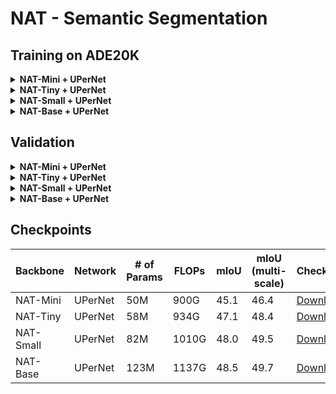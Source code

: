 # NAT - Semantic Segmentation

## Training on ADE20K
<details>
<summary>
<b>NAT-Mini + UPerNet</b>
</summary>

```shell
./dist_train.sh configs/nat/upernet_nat_mini_512x512_160k_ade20k.py $NUM_GPUS --cfg-options data.samples_per_gpu=$((16/$NUM_GPUS)) data.workers_per_gpu=$((16/$NUM_GPUS))
```
</details>
<details>
<summary>
<b>NAT-Tiny + UPerNet</b>
</summary>

```shell
./dist_train.sh configs/nat/upernet_nat_tiny_512x512_160k_ade20k.py $NUM_GPUS --cfg-options data.samples_per_gpu=$((16/$NUM_GPUS)) data.workers_per_gpu=$((16/$NUM_GPUS))
```
</details>
<details>
<summary>
<b>NAT-Small + UPerNet</b>
</summary>

```shell
./dist_train.sh configs/nat/upernet_nat_small_512x512_160k_ade20k.py $NUM_GPUS --cfg-options data.samples_per_gpu=$((16/$NUM_GPUS)) data.workers_per_gpu=$((16/$NUM_GPUS))
```
</details>
<details>
<summary>
<b>NAT-Base + UPerNet</b>
</summary>

```shell
./dist_train.sh configs/nat/upernet_nat_base_512x512_160k_ade20k.py $NUM_GPUS --cfg-options data.samples_per_gpu=$((16/$NUM_GPUS)) data.workers_per_gpu=$((16/$NUM_GPUS))
```
</details>

## Validation
<details>
<summary>
<b>NAT-Mini + UPerNet</b>
</summary>

Single scale:
```shell
./dist_test.sh \
    configs/nat/upernet_nat_mini_512x512_160k_ade20k.py \
    http://ix.cs.uoregon.edu/~alih/nat/checkpoints/SEG/nat_mini_upernet.pth \
    $NUM_GPUS \
    --eval mIoU
```

Multi scale:
```shell
./dist_test.sh \
    configs/nat/upernet_nat_mini_512x512_160k_ade20k.py \
    http://ix.cs.uoregon.edu/~alih/nat/checkpoints/SEG/nat_mini_upernet.pth \
    $NUM_GPUS \
    --eval mIoU --aug-test
```
</details>
<details>
<summary>
<b>NAT-Tiny + UPerNet</b>
</summary>

Single scale:
```shell
./dist_test.sh \
    configs/nat/upernet_nat_tiny_512x512_160k_ade20k.py \
    http://ix.cs.uoregon.edu/~alih/nat/checkpoints/SEG/nat_tiny_upernet.pth \
    $NUM_GPUS \
    --eval mIoU
```

Multi scale:
```shell
./dist_test.sh \
    configs/nat/upernet_nat_tiny_512x512_160k_ade20k.py \
    http://ix.cs.uoregon.edu/~alih/nat/checkpoints/SEG/nat_tiny_upernet.pth \
    $NUM_GPUS \
    --eval mIoU --aug-test
```
</details>
<details>
<summary>
<b>NAT-Small + UPerNet</b>
</summary>

Single scale:
```shell
./dist_test.sh \
    configs/nat/upernet_nat_small_512x512_160k_ade20k.py \
    http://ix.cs.uoregon.edu/~alih/nat/checkpoints/SEG/nat_small_upernet.pth \
    $NUM_GPUS \
    --eval mIoU
```

Multi scale:
```shell
./dist_test.sh \
    configs/nat/upernet_nat_small_512x512_160k_ade20k.py \
    http://ix.cs.uoregon.edu/~alih/nat/checkpoints/SEG/nat_small_upernet.pth \
    $NUM_GPUS \
    --eval mIoU --aug-test
```
</details>
<details>
<summary>
<b>NAT-Base + UPerNet</b>
</summary>

Single scale:
```shell
./dist_test.sh \
    configs/nat/upernet_nat_base_512x512_160k_ade20k.py \
    http://ix.cs.uoregon.edu/~alih/nat/checkpoints/SEG/nat_base_upernet.pth \
    $NUM_GPUS \
    --eval mIoU
```

Multi scale:
```shell
./dist_test.sh \
    configs/nat/upernet_nat_base_512x512_160k_ade20k.py \
    http://ix.cs.uoregon.edu/~alih/nat/checkpoints/SEG/nat_base_upernet.pth \
    $NUM_GPUS \
    --eval mIoU --aug-test
```
</details>

## Checkpoints
| Backbone | Network | # of Params | FLOPs | mIoU | mIoU (multi-scale) | Checkpoint | Config |
|---|---|---|---|---|---|---|---|
| NAT-Mini | UPerNet | 50M | 900G | 45.1 | 46.4 | [Download](http://ix.cs.uoregon.edu/~alih/nat/checkpoints/SEG/nat_mini_upernet.pth) | [config.py](configs/nat/upernet_nat_mini_512x512_160k_ade20k.py) |
| NAT-Tiny | UPerNet | 58M | 934G | 47.1 | 48.4 | [Download](http://ix.cs.uoregon.edu/~alih/nat/checkpoints/SEG/nat_tiny_upernet.pth) | [config.py](configs/nat/upernet_nat_tiny_512x512_160k_ade20k.py) |
| NAT-Small | UPerNet | 82M | 1010G | 48.0 | 49.5 | [Download](http://ix.cs.uoregon.edu/~alih/nat/checkpoints/SEG/nat_small_upernet.pth) | [config.py](configs/nat/upernet_nat_small_512x512_160k_ade20k.py) |
| NAT-Base | UPerNet | 123M | 1137G | 48.5 | 49.7 | [Download](http://ix.cs.uoregon.edu/~alih/nat/checkpoints/SEG/nat_base_upernet.pth) | [config.py](configs/nat/upernet_nat_base_512x512_160k_ade20k.py) |
